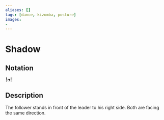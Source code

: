 ```yaml
---
aliases: [] 
tags: [dance, kizomba, posture] 
images:
-
---
```

# Shadow
## Notation
```
╿⬔╿
```

## Description
The follower stands in front of the leader to his right side. Both are facing the same direction. 